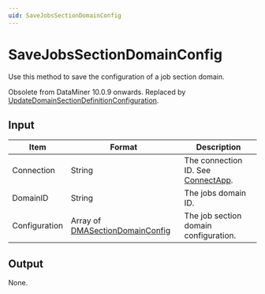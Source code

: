 ```yaml
---
uid: SaveJobsSectionDomainConfig
---
```


# SaveJobsSectionDomainConfig

Use this method to save the configuration of a job section domain.

Obsolete from DataMiner 10.0.9 onwards. Replaced by [UpdateDomainSectionDefinitionConfiguration](xref:UpdateDomainSectionDefinitionConfiguration).

## Input

| Item | Format | Description |
|--|--|--|
| Connection | String | The connection ID. See [ConnectApp](xref:ConnectApp). |
| DomainID | String | The jobs domain ID. |
| Configuration | Array of [DMASectionDomainConfig](xref:DMASectionDomainConfig) | The job section domain configuration. |

## Output

None.
